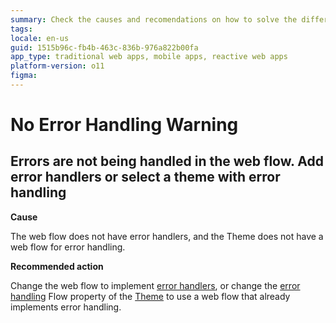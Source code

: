 ```yaml
---
summary: Check the causes and recomendations on how to solve the different No Error Handling TrueChange warnings.
tags:
locale: en-us
guid: 1515b96c-fb4b-463c-836b-976a822b00fa
app_type: traditional web apps, mobile apps, reactive web apps
platform-version: o11
figma:
---
```


# No Error Handling Warning

## Errors are not being handled in the web flow. Add error handlers or select a theme with error handling

**Cause**

The web flow does not have error handlers, and the Theme does not have a web flow for error handling.

**Recommended action**

Change the web flow to implement [error handlers](../../../ref/lang/auto/class-exception-handler.md), or change the [error handling](../../../develop/logic/exceptions/handling-mechanism.md) Flow property of the [Theme](../../../develop/ui/look-feel/themes.md) to use a web flow that already implements error handling.
